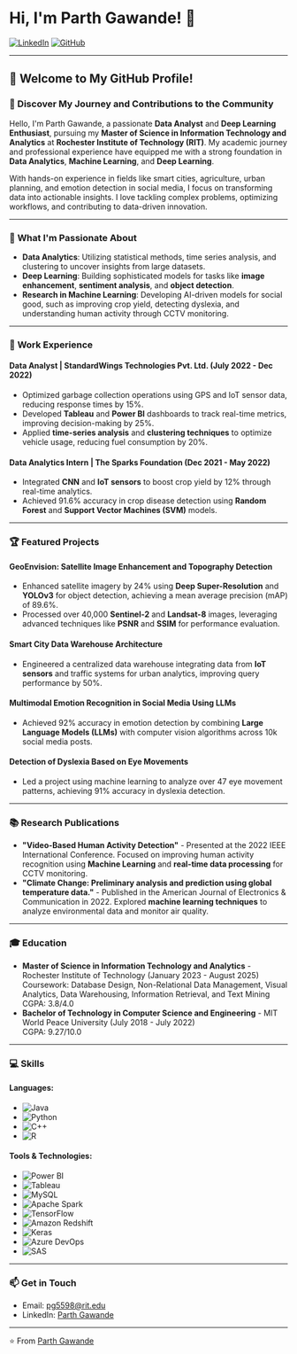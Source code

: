 # Hi, I'm Parth Gawande! 👋

[![LinkedIn](https://img.shields.io/badge/-LinkedIn-blue?style=flat-square&logo=Linkedin&logoColor=white&link=https://www.linkedin.com/in/parthgawande)](https://www.linkedin.com/in/parthgawande) 
[![GitHub](https://img.shields.io/badge/-GitHub-333?style=flat-square&logo=GitHub&logoColor=white&link=https://github.com/parthgawande)](https://github.com/parthgawande) 

---

## 🌟 Welcome to My GitHub Profile!

### 📝 Discover My Journey and Contributions to the Community
Hello, I'm Parth Gawande, a passionate **Data Analyst** and **Deep Learning Enthusiast**, pursuing my **Master of Science in Information Technology and Analytics** at **Rochester Institute of Technology (RIT)**. My academic journey and professional experience have equipped me with a strong foundation in **Data Analytics**, **Machine Learning**, and **Deep Learning**. 

With hands-on experience in fields like smart cities, agriculture, urban planning, and emotion detection in social media, I focus on transforming data into actionable insights. I love tackling complex problems, optimizing workflows, and contributing to data-driven innovation.

---

### 🚀 **What I'm Passionate About**
- **Data Analytics**: Utilizing statistical methods, time series analysis, and clustering to uncover insights from large datasets.
- **Deep Learning**: Building sophisticated models for tasks like **image enhancement**, **sentiment analysis**, and **object detection**.
- **Research in Machine Learning**: Developing AI-driven models for social good, such as improving crop yield, detecting dyslexia, and understanding human activity through CCTV monitoring.

---

### 💼 **Work Experience**

#### **Data Analyst | StandardWings Technologies Pvt. Ltd. (July 2022 - Dec 2022)**
- Optimized garbage collection operations using GPS and IoT sensor data, reducing response times by 15%.
- Developed **Tableau** and **Power BI** dashboards to track real-time metrics, improving decision-making by 25%.
- Applied **time-series analysis** and **clustering techniques** to optimize vehicle usage, reducing fuel consumption by 20%.

#### **Data Analytics Intern | The Sparks Foundation (Dec 2021 - May 2022)**
- Integrated **CNN** and **IoT sensors** to boost crop yield by 12% through real-time analytics.
- Achieved 91.6% accuracy in crop disease detection using **Random Forest** and **Support Vector Machines (SVM)** models.

---

### 🏆 **Featured Projects**

#### GeoEnvision: Satellite Image Enhancement and Topography Detection
- Enhanced satellite imagery by 24% using **Deep Super-Resolution** and **YOLOv3** for object detection, achieving a mean average precision (mAP) of 89.6%.
- Processed over 40,000 **Sentinel-2** and **Landsat-8** images, leveraging advanced techniques like **PSNR** and **SSIM** for performance evaluation.

#### Smart City Data Warehouse Architecture
- Engineered a centralized data warehouse integrating data from **IoT sensors** and traffic systems for urban analytics, improving query performance by 50%.

#### Multimodal Emotion Recognition in Social Media Using LLMs
- Achieved 92% accuracy in emotion detection by combining **Large Language Models (LLMs)** with computer vision algorithms across 10k social media posts.

#### Detection of Dyslexia Based on Eye Movements
- Led a project using machine learning to analyze over 47 eye movement patterns, achieving 91% accuracy in dyslexia detection.

---

### 📚 **Research Publications**

- **"Video-Based Human Activity Detection"** - Presented at the 2022 IEEE International Conference. Focused on improving human activity recognition using **Machine Learning** and **real-time data processing** for CCTV monitoring.
- **"Climate Change: Preliminary analysis and prediction using global temperature data."** - Published in the American Journal of Electronics & Communication in 2022. Explored **machine learning techniques** to analyze environmental data and monitor air quality.

---

### 🎓 **Education**

- **Master of Science in Information Technology and Analytics** - Rochester Institute of Technology (January 2023 - August 2025)  
  Coursework: Database Design, Non-Relational Data Management, Visual Analytics, Data Warehousing, Information Retrieval, and Text Mining  
  CGPA: 3.8/4.0
- **Bachelor of Technology in Computer Science and Engineering** - MIT World Peace University (July 2018 - July 2022)  
  CGPA: 9.27/10.0

---

### 💻 **Skills**

#### **Languages**:
- ![Java](https://img.shields.io/badge/Java-ED8B00?style=for-the-badge&logo=java&logoColor=white)
- ![Python](https://img.shields.io/badge/Python-3776AB?style=for-the-badge&logo=python&logoColor=white)
- ![C++](https://img.shields.io/badge/C++-00599C?style=for-the-badge&logo=cplusplus&logoColor=white)
- ![R](https://img.shields.io/badge/R-276DC3?style=for-the-badge&logo=r&logoColor=white)

#### **Tools & Technologies**:
- ![Power BI](https://img.shields.io/badge/PowerBI-F2C811?style=for-the-badge&logo=powerbi&logoColor=black)
- ![Tableau](https://img.shields.io/badge/Tableau-E97627?style=for-the-badge&logo=tableau&logoColor=white)
- ![MySQL](https://img.shields.io/badge/MySQL-4479A1?style=for-the-badge&logo=mysql&logoColor=white)
- ![Apache Spark](https://img.shields.io/badge/Apache%20Spark-E25A1C?style=for-the-badge&logo=apachespark&logoColor=white)
- ![TensorFlow](https://img.shields.io/badge/TensorFlow-FF6F00?style=for-the-badge&logo=tensorflow&logoColor=white)
- ![Amazon Redshift](https://img.shields.io/badge/Amazon%20Redshift-232F3E?style=for-the-badge&logo=amazon-redshift&logoColor=white)
- ![Keras](https://img.shields.io/badge/Keras-D00000?style=for-the-badge&logo=keras&logoColor=white)
- ![Azure DevOps](https://img.shields.io/badge/Azure%20DevOps-0078D7?style=for-the-badge&logo=azuredevops&logoColor=white)
- ![SAS](https://img.shields.io/badge/SAS-0052CC?style=for-the-badge&logo=sas&logoColor=white)

---

### 📫 **Get in Touch**

- Email: [pg5598@rit.edu](mailto:pg5598@rit.edu)
- LinkedIn: [Parth Gawande](https://www.linkedin.com/in/parthgawande)

---

⭐️ From [Parth Gawande](https://github.com/parthgawande)
